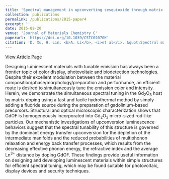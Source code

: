 ```yaml
---
title: 'Spectral management in upconverting sesquioxide through matrix doping'
collection: publications
permalink: /publications/2015-paper4
excerpt: ''
date: 2015-08-20
venue: 'Journal of Materials Chemistry C'
paperurl: 'https://doi.org/10.1039/C5TC02070K'
citation: 'D. Xu, H. Lin, <b>A. Li</b>, <i>et al</i>. &quot;Spectral management in upconverting sesquioxide through matrix doping&quot;, <i>Journal of Materials Chemistry C</i>, 2015, 3, 9869-9876.'
---
```

[View Article Page](https://pubs.rsc.org/en/content/articlelanding/2015/TC/C5TC02070K)

Designing luminescent materials with tunable emission has always been a frontier topic of color display, photovoltaic and biodetection technologies. Despite their excellent modulation between the material composition/phase/morphology/preparation and performance, an efficient route is desired to simultaneously tune the emission color and intensity. Herein, we demonstrate the simultaneous spectral tuning in the Gd$_2$O$_3$ host by matrix doping using a fast and facile hydrothermal method by simply adding a fluoride source during the preparation of gadolinium-based precursors. Structural and optical microscopic characterization shows that GdOF is homogeneously incorporated into Gd$_2$O$_3$ micro-sized rod-like particles. Our mechanistic investigations of upconversion luminescence behaviors suggest that the spectral tunability of this structure is governed by the dominant energy transfer upconversion for the depletion of the intermediate manifolds and the reduced probabilities of multiphonon relaxation and energy back transfer processes, which results from the decreasing effective phonon energy, the refractive index and the average Ln$^{3+}$ distance by doping GdOF. These findings provide useful information on designing and developing luminescent materials within simple structures for efficient spectral tuning, which may be found suitable for photovoltaic, display devices and security techniques.
